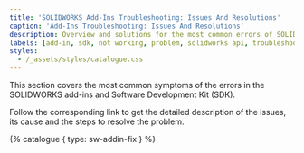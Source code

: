```yaml
---
title: 'SOLIDWORKS Add-Ins Troubleshooting: Issues And Resolutions'
caption: 'Add-Ins Troubleshooting: Issues And Resolutions'
description: Overview and solutions for the most common errors of SOLIDWORKS add-ins and SDK
labels: [add-in, sdk, not working, problem, solidworks api, troubleshooting]
styles:
  - /_assets/styles/catalogue.css
---
```

This section covers the most common symptoms of the errors in the SOLIDWORKS add-ins and Software Development Kit (SDK).

Follow the corresponding link to get the detailed description of the issues, its cause and the steps to resolve the problem.

{% catalogue { type: sw-addin-fix } %}
